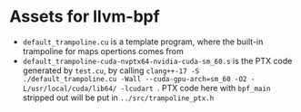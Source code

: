 # Assets for llvm-bpf

- `default_trampoline.cu` is a template program, where the built-in trampoline for maps opertions comes from
- `default_trampoline-cuda-nvptx64-nvidia-cuda-sm_60.s` is the PTX code generated by `test.cu`, by calling `clang++-17 -S ./default_trampoline.cu -Wall --cuda-gpu-arch=sm_60 -O2 -L/usr/local/cuda/lib64/ -lcudart `. PTX code here with `bpf_main` stripped out will be put in `../src/trampoline_ptx.h`

